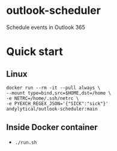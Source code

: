 # outlook-scheduler
Schedule events in Outlook 365

# Quick start
## Linux
```
docker run --rm -it --pull always \
--mount type=bind,src=$HOME,dst=/home \
-e NETRC=/home/.ssh/netrc \
-e PYEXCH_REGEX_JSON='{"SICK":"sick"}'
andylytical/outlook-scheduler:main
```

## Inside Docker container
* `./run.sh`
